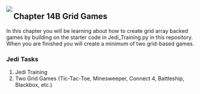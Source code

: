 <img align="left" src="http://hermonswebsites.com/Classes/CS/python.png"><H2>Chapter 14B Grid Games</H2>

In this chapter you will be learning about how to create grid array backed games by building on the starter code in Jedi_Training.py in this repository. When you are finished you will create a minimum of two grid-based games. 


<h3>Jedi Tasks</h3>
<ol>
  <li>Jedi Training</li>
  <li>Two Grid Games (Tic-Tac-Toe, Minesweeper, Connect 4, Battleship, Blackbox, etc.)</li>
  </ol>
